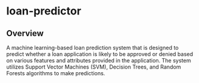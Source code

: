# loan-predictor
## Overview
A machine learning-based loan prediction system that is designed to predict whether a loan application is likely to be approved or denied based on various features and attributes provided in the application. The system utilizes Support Vector Machines (SVM), Decision Trees, and Random Forests algorithms to make predictions.
